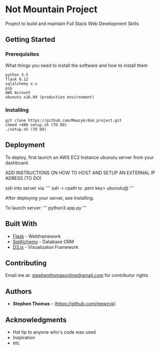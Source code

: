 # Not Mountain Project

Project to build and maintain Full Stack Web Development Skills

## Getting Started



### Prerequisites

What things you need to install the software and how to install them

```
python 3.5
flask 0.12
sqlalchemy x.x
pip
AWS Account
ubunutu x16.04 (production environment)
```

### Installing

```
git clone https://github.com/Mewzyk/dom_project.git
chmod +400 setup.sh (TO DO)
./setup.sh (TO DO)
```

## Deployment
To deploy, first launch an AWS EC2 Instance ubunutu server from your dashboard.

ADD INSTRUCTIONS ON HOW TO HOST AND SETUP AN EXTERNAL IP ADRESS (TO DO)

ssh into server via:
'''
ssh -i <path to .pem key> ubunutu@<ip Adress>
'''

After deploying your server, see Installing.

To launch server:
'''
python3 app.py
'''

## Built With

* [Flask](http://flask.pocoo.org/) - Webframework
* [SqlAlchemy](https://www.sqlalchemy.org/) - Database ORM
* [D3.js](https://d3js.org/) - Visualizaton Framework

## Contributing

Email me at: stephenthomasonline@gmail.com for contributor rights

## Authors

* **Stephen Thomas** - (https://github.com/mewzyk)

## Acknowledgments

* Hat tip to anyone who's code was used
* Inspiration
* etc
